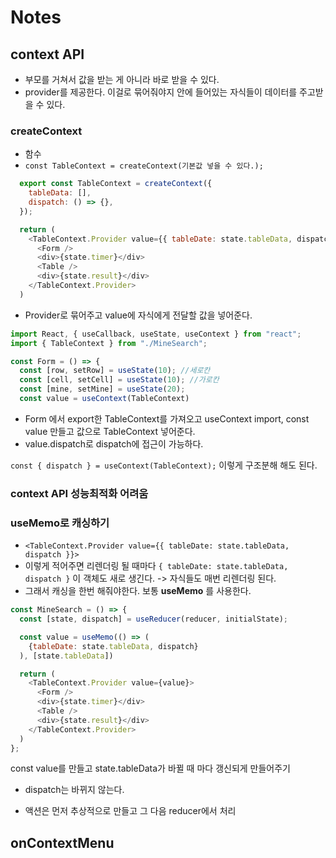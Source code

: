 # Notes

## context API
- 부모를 거쳐서 값을 받는 게 아니라 바로 받을 수 있다.
- provider를 제공한다. 이걸로 묶어줘야지 안에 들어있는 자식들이 데이터를 주고받을 수 있다.

### createContext
- 함수
- `const TableContext = createContext(기본값 넣을 수 있다.);`

```js
  export const TableContext = createContext({
    tableData: [],
    dispatch: () => {},
  });

  return (
    <TableContext.Provider value={{ tableDate: state.tableData, dispatch }}>
      <Form />
      <div>{state.timer}</div>
      <Table />
      <div>{state.result}</div>
    </TableContext.Provider>
  )
```
- Provider로 묶어주고 value에 자식에게 전달할 값을 넣어준다.

```js
import React, { useCallback, useState, useContext } from "react";
import { TableContext } from "./MineSearch";

const Form = () => {
  const [row, setRow] = useState(10); //세로칸
  const [cell, setCell] = useState(10); //가로칸
  const [mine, setMine] = useState(20);
  const value = useContext(TableContext)

```
- Form 에서 export한 TableContext를 가져오고 useContext import, const value 만들고 값으로 TableContext 넣어준다.
- value.dispatch로 dispatch에 접근이 가능하다.

`const { dispatch } = useContext(TableContext);` 이렇게 구조분해 해도 된다.


### context API 성능최적화 어려움
### useMemo로 캐싱하기
- `<TableContext.Provider value={{ tableDate: state.tableData, dispatch }}>`
- 이렇게 적어주면 리렌더링 될 때마다 `{ tableDate: state.tableData, dispatch }` 이 객체도 새로 생긴다. -> 자식들도 매번 리렌더링 된다.
- 그래서 캐싱을 한번 해줘야한다. 보통 __useMemo__ 를 사용한다.

```js
const MineSearch = () => {
  const [state, dispatch] = useReducer(reducer, initialState);

  const value = useMemo(() => (
    {tableDate: state.tableData, dispatch}
  ), [state.tableData])

  return (
    <TableContext.Provider value={value}>
      <Form />
      <div>{state.timer}</div>
      <Table />
      <div>{state.result}</div>
    </TableContext.Provider>
  )
};
```
const value를 만들고 state.tableData가 바뀔 때 마다 갱신되게 만들어주기
- dispatch는 바뀌지 않는다.


- 액션은 먼저 추상적으로 만들고 그 다음 reducer에서 처리



## onContextMenu